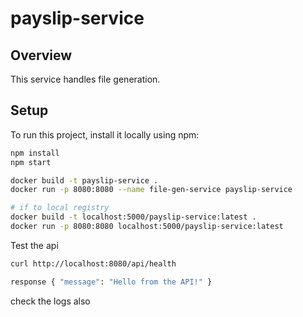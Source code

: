 # payslip-service

## Overview
This service handles file generation.

## Setup
To run this project, install it locally using npm:

```bash
npm install
npm start

docker build -t payslip-service .
docker run -p 8080:8080 --name file-gen-service payslip-service

# if to local registry
docker build -t localhost:5000/payslip-service:latest .
docker run -p 8080:8080 localhost:5000/payslip-service:latest
```
Test the api 
```bash
curl http://localhost:8080/api/health
```
```bash
response { "message": "Hello from the API!" }
```
check the logs also